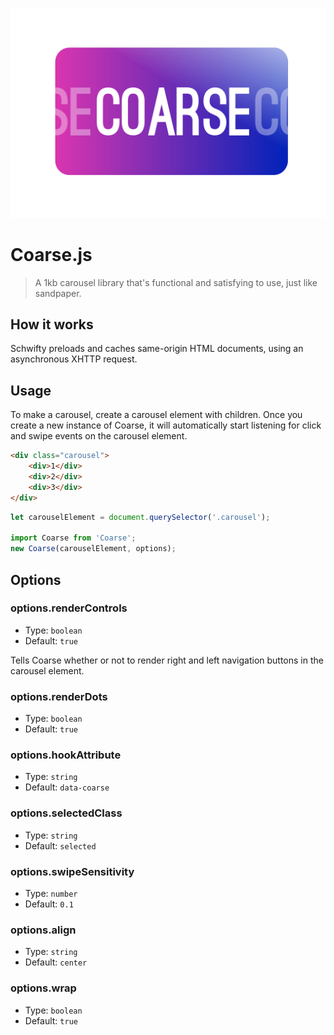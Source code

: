![The Coarse.js Logo](./logo.png)

# Coarse.js
> A 1kb carousel library that's functional and satisfying to use, just like sandpaper.


## How it works
Schwifty preloads and caches same-origin HTML documents, using an asynchronous XHTTP request.


## Usage
To make a carousel, create a carousel element with children. Once you create a new instance of Coarse, it will automatically start listening for click and swipe events on the carousel element.

```html
<div class="carousel">
	<div>1</div>
	<div>2</div>
	<div>3</div>
</div>
```
```javascript
let carouselElement = document.querySelector('.carousel');

import Coarse from 'Coarse';
new Coarse(carouselElement, options);
```


## Options

### options.renderControls
- Type: `boolean`
- Default: `true`

Tells Coarse whether or not to render right and left navigation buttons in the carousel element.

### options.renderDots
- Type: `boolean`
- Default: `true`

### options.hookAttribute
- Type: `string`
- Default: `data-coarse`

### options.selectedClass
- Type: `string`
- Default: `selected`

### options.swipeSensitivity
- Type: `number`
- Default: `0.1`

### options.align
- Type: `string`
- Default: `center`

### options.wrap
- Type: `boolean`
- Default: `true`